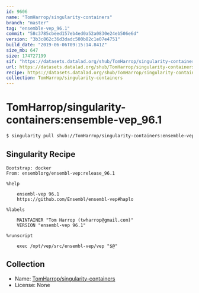 ```yaml
---
id: 9606
name: "TomHarrop/singularity-containers"
branch: "master"
tag: "ensemble-vep_96.1"
commit: "58c3785cbeed157eb4ed0a52a0830e24eb506e6d"
version: "3b3c862c36d3dadc500b82c1e07e4751"
build_date: "2019-06-06T09:15:14.841Z"
size_mb: 647
size: 174727199
sif: "https://datasets.datalad.org/shub/TomHarrop/singularity-containers/ensemble-vep_96.1/2019-06-06-58c3785c-3b3c862c/3b3c862c36d3dadc500b82c1e07e4751.simg"
url: https://datasets.datalad.org/shub/TomHarrop/singularity-containers/ensemble-vep_96.1/2019-06-06-58c3785c-3b3c862c/
recipe: https://datasets.datalad.org/shub/TomHarrop/singularity-containers/ensemble-vep_96.1/2019-06-06-58c3785c-3b3c862c/Singularity
collection: TomHarrop/singularity-containers
---
```


# TomHarrop/singularity-containers:ensemble-vep_96.1

```bash
$ singularity pull shub://TomHarrop/singularity-containers:ensemble-vep_96.1
```

## Singularity Recipe

```singularity
Bootstrap: docker
From: ensemblorg/ensembl-vep:release_96.1

%help

    ensembl-vep 96.1
    https://github.com/Ensembl/ensembl-vep#haplo
    
%labels

    MAINTAINER "Tom Harrop (twharrop@gmail.com)"
    VERSION "ensembl-vep 96.1"

%runscript

    exec /opt/vep/src/ensembl-vep/vep "$@"
```

## Collection

 - Name: [TomHarrop/singularity-containers](https://github.com/TomHarrop/singularity-containers)
 - License: None

